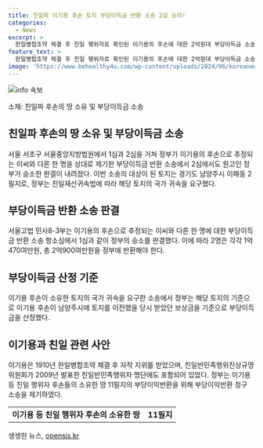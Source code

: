 ```yaml
---
title: 친일파 이기용 후손 토지 부당이득금 반환 소송 2심 승리!
categories:
  - News
excerpt: >
  한일병합조약 체결 후 친일 행위자로 확인된 이기용의 후손에 대한 2억원대 부당이득금 소송이 2심에서도 정부의 승소로 결정됐다. 서울중앙지방법원 민사83부는 이모씨 등 2명에 대해 원고 승소를 선언했으며, 피고는 불복해 항소했다. 해당 토지는 남양주시에 위치하며, 정부는 이기용 후손이 이전시 받은 보상금을 기준으로 부당이득금을 산정했다. 이기용은 친일반민족행위자로 확인되었으며, 정부는 친일재산귀속법에 따라 해당 토지의 국가 귀속을 위해 부당이익반환 청구 소송을 진행 중이다.
feature_text: >
  한일병합조약 체결 후 친일 행위자로 확인된 이기용의 후손에 대한 2억원대 부당이득금 소송이 2심에서도 정부의 승소로 결정됐다. 서울중앙지방법원 민사83부는 이모씨 등 2명에 대해 원고 승소를 선언했으며, 피고는 불복해 항소했다. 해당 토지는 남양주시에 위치하며, 정부는 이기용 후손이 이전시 받은 보상금을 기준으로 부당이득금을 산정했다. 이기용은 친일반민족행위자로 확인되었으며, 정부는 친일재산귀속법에 따라 해당 토지의 국가 귀속을 위해 부당이익반환 청구 소송을 진행 중이다.
image: 'https://www.behealthy4u.com/wp-content/uploads/2024/06/koreanews.jpg'
---
```


<p><img src="https://www.behealthy4u.com/wp-content/uploads/2024/06/koreanews.jpg" alt="info 속보" /></p>

<p>소재: 친일파 후손의 땅 소유 및 부당이득금 소송</p>

<h2 data-ke-size="size26">친일파 후손의 땅 소유 및 부당이득금 소송</h2>

<p data-ke-size="size16">서울 서초구 서울중앙지방법원에서 1심과 2심을 거쳐 정부가 이기용의 후손으로 추정되는 이씨와 다른 한 명을 상대로 제기한 부당이득금 반환 소송에서 2심에서도 원고인 정부가 승소한 판결이 내려졌다. 이번 소송의 대상이 된 토지는 경기도 남양주시 이패동 2필지로, 정부는 친일재산귀속법에 따라 해당 토지의 국가 귀속을 요구했다.</p>

<h2 data-ke-size="size26">부당이득금 반환 소송 판결</h2>

<p data-ke-size="size16">서울고법 민사8-3부는 이기용의 후손으로 추정되는 이씨와 다른 한 명에 대한 부당이득금 반환 소송 항소심에서 1심과 같이 정부의 승소를 판결했다. 이에 따라 2명은 각각 1억470여만원, 총 2억900여만원을 정부에 반환해야 한다.</p>

<h2 data-ke-size="size26">부당이득금 산정 기준</h2>

<p data-ke-size="size16">이기용 후손이 소유한 토지의 국가 귀속을 요구한 소송에서 정부는 해당 토지의 기준으로 이기용 후손이 남양주시에 토지를 이전했을 당시 받았던 보상금을 기준으로 부당이득금을 산정했다.</p>

<h2 data-ke-size="size26">이기용과 친일 관련 사안</h2>

<p data-ke-size="size16">이기용은 1910년 한일병합조약 체결 후 자작 지위를 받았으며, 친일반민족행위진상규명위원회가 2009년 발표한 친일반민족행위자 명단에도 포함되어 있었다. 정부는 이기용 등 친일 행위자 후손들의 소유한 땅 11필지의 부당이익반환을 위해 부당이익반환 청구 소송을 제기하였다.</p>

<table>
    <tr>
        <td style="text-align: center; height: 17px;"><b>이기용 등 친일 행위자 후손의 소유한 땅</b></td>
        <td style="text-align: center; height: 17px;"><b>11필지</b></td>
    </tr>
</table>
생생한 뉴스, <a href="https://opensis.kr" rel="dofollow">opensis.kr</a>


